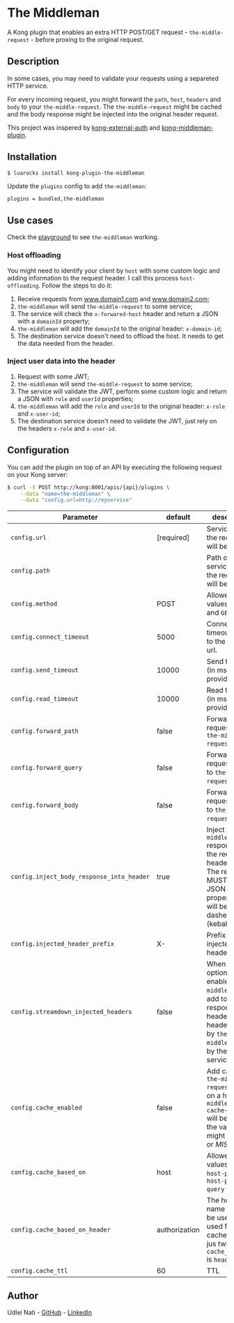 # The Middleman

A Kong plugin that enables an extra HTTP POST/GET request - `the-middle-request` - before proxing to the original request.

## Description

In some cases, you may need to validate your requests using a separeted HTTP service.

For every incoming request, you might forward the `path`, `host`, `headers` and `body` to your `the-middle-request`. The `the-middle-request` might be cached and the body response might be injected into the original header request.

This project was inspered by [kong-external-auth](https://github.com/jcramalho/kong-external-auth "kong-external-auth") and [kong-middleman-plugin](https://github.com/pantsel/kong-middleman-plugin "kong-middleman-plugin").

## Installation

```bash
$ luarocks install kong-plugin-the-middleman
```

Update the `plugins` config to add `the-middleman`:

```
plugins = bundled,the-middleman
```

## Use cases

Check the [playground](https://github.com/udleinati/kong-plugin-the-middleman/tree/master/playground "playground") to see `the-middleman` working.

### Host offloading

You might need to identify your client by `host` with some custom logic and adding information to the request header. I call this process `host-offloading`. Follow the steps to do it:

1. Receive requests from www.domain1.com and www.domain2.com;
2. `the-middleman` will send `the-middle-request` to some service;
3. The service will check the `x-forwared-host` header and return a JSON with a `domainId` property;
4. `the-middleman` will add the `domainId` to the original header: `x-domain-id`;
5. The destination service doesn't need to offload the host. It needs to get the data needed from the header.

### Inject user data into the header

1. Request with some JWT;
2. `the-middleman` will send `the-middle-request` to some service;
3. The service will validate the JWT, perform some custom logic and return a JSON with `role` and `userId` properties;
4. `the-middleman` will add the `role` and `userId` to the original header: `x-role` and `x-user-id`;
5. The destination service doesn't need to validate the JWT, just rely on the headers `x-role` and `x-user-id`.

## Configuration

You can add the plugin on top of an API by executing the following request on your Kong server:

```bash
$ curl -X POST http://kong:8001/apis/{api}/plugins \
    --data "name=the-middleman" \
    --data "config.url=http://myservice"
```

| Parameter | default | description |
| ---       | ---     | ---         |
| `config.url` | [required] | Service where the requests will be made. |
| `config.path` |  | Path on service where the requests will be made. |
| `config.method` | POST | Allowed values: `POST` and `GET`. |
| `config.connect_timeout` | 5000 | Connection timeout (in ms) to the provided url. |
| `config.send_timeout` | 10000 | Send timeout (in ms) to the provided url. |
| `config.read_timeout` | 10000 | Read timeout (in ms) to the provided url. |
| `config.forward_path` | false | Forward the request path to `the-middle-request` body. |
| `config.forward_query` | false | Forward the request query to `the-middle-request` body. |
| `config.forward_body` | false | Forward the request body to `the-middle-request` body. |
| `config.inject_body_response_into_header` | true | Inject `the-middle-request` response into the request header. Note: The response MUST BE a JSON and the property key will be dasherized (kebab-case).  |
| `config.injected_header_prefix` | X- | Prefix to the injected headers. |
| `config.streamdown_injected_headers` | false | When this option is enabled, `the-middleman` will add to the response header all headers added by `the-middleman` and by the middle-service. |
| `config.cache_enabled` | false | Add cache to `the-middle-request`. When on a header `x-middleman-cache-status` will be added, the value might be *HIT* or *MISS*. |
| `config.cache_based_on` | host | Allowed values: `host`, `host-path`, `host-path-query` or `header` |
| `config.cache_based_on_header` | authorization | The header name that will be used to used for cache. Valid jus twhen `cache_based_on` is `header`. |
| `config.cache_ttl` | 60 | TTL |

## Author

Udlei Nati - [GitHub](https://github.com/udleinati "GitHub") - [LinkedIn](https://www.linkedin.com/in/udleinati/ "LinkedIn")
